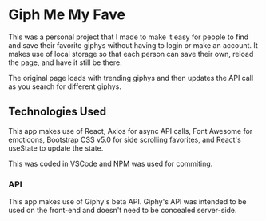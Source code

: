 # Giph Me My Fave

This was a personal project that I made to make it easy for people to find and save their favorite giphys without having to login or make an account. It makes use of local storage so that each person can save their own, reload the page, and have it still be there.

The original page loads with trending giphys and then updates the API call as you search for different giphys.

## Technologies Used

This app makes use of React, Axios for async API calls, Font Awesome for emoticons, Bootstrap CSS v5.0 for side scrolling favorites, and React's useState to update the state.

This was coded in VSCode and NPM was used for commiting.

### API

This app makes use of Giphy's beta API. Giphy's API was intended to be used on the front-end and doesn't need to be concealed server-side.
